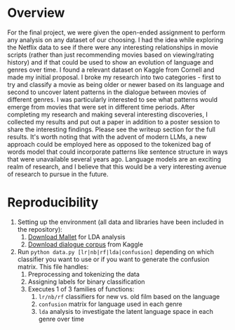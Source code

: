# Overview

For the final project, we were given the open-ended assignment to perform any analysis on any dataset of our choosing. I had the idea while exploring the Netflix data to see if there were any interesting relationships in movie scripts (rather than just recommending movies based on viewing/rating history) and if that could be used to show an evolution of language and genres over time. I found a relevant dataset on Kaggle from Cornell and made my initial proposal. I broke my research into two categories - first to try and classify a movie as being older or newer based on its language and second to uncover latent patterns in the dialogue between movies of different genres. I was particularly interested to see what patterns would emerge from movies that were set in different time periods. After completing my research and making several interesting discoveries, I collected my results and put out a paper in addition to a poster session to share the interesting findings. Please see the writeup section for the full results. It's worth noting that with the advent of modern LLMs, a new approach could be employed here as opposed to the tokenized bag of words model that could incorporate patterns like sentence structure in ways that were unavailable several years ago. Language models are an exciting realm of research, and I believe that this would be a very interesting avenue of research to pursue in the future.


# Reproducibility

1. Setting up the environment (all data and libraries have been included in the repository):
	1. [Download Mallet](http://mallet.cs.umass.edu/download.php) for LDA analysis
	2. [Download dialogue corpus](https://www.kaggle.com/Cornell-University/movie-dialog-corpus) from Kaggle
2. Run `python data.py [lr|nb|rf|lda|confusion]` depending on which classifier you want to use or if you want to generate the confusion matrix. This file handles:
	1. Preprocessing and tokenizing the data
	2. Assigning labels for binary classification
	3. Executes 1 of 3 families of functions:
		1. `lr/nb/rf` classifiers for new vs. old film based on the language
		2. `confusion` matrix for language used in each genre
		3. `lda` analysis to investigate the latent language space in each genre over time
